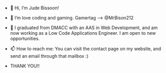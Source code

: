 - 👋 Hi, I’m Jude Bissoon!
- 👀 I’m love coding and gaming. Gamertag --> @MrBison212
- 🌱 I graduated from DMACC with an AAS in Web Development, and am now working as a Low Code Applications Engineer. I am open to new opportunities.
- 📫 How to reach me: You can visit the contact page on my website, and send an email through that mailbox :)

- THANK YOU!!

<!---
MrBison212/MrBison212 is a ✨ special ✨ repository because its `README.md` (this file) appears on your GitHub profile.
You can click the Preview link to take a look at your changes.
--->
